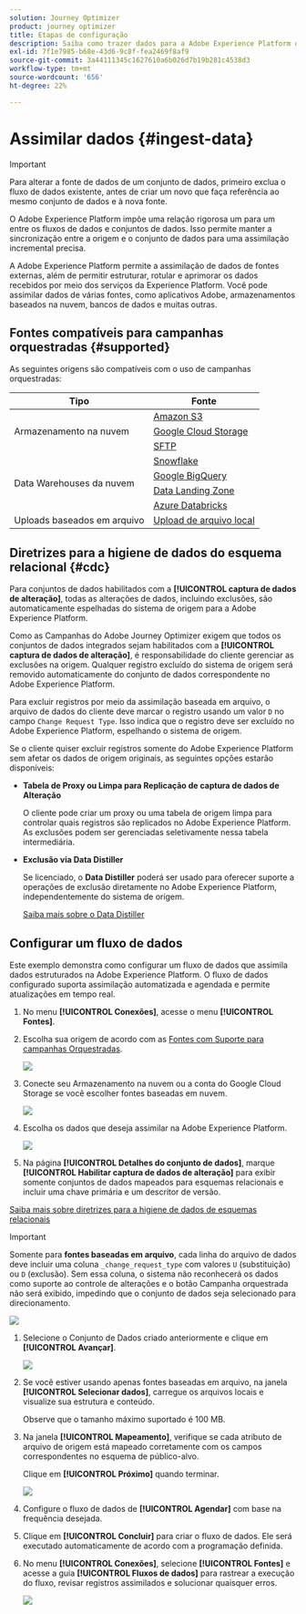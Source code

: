 ```yaml
---
solution: Journey Optimizer
product: journey optimizer
title: Etapas de configuração
description: Saiba como trazer dados para a Adobe Experience Platform de fontes compatíveis, como SFTP, armazenamento na nuvem ou bancos de dados.
exl-id: 7f1e7985-b68e-43d6-9c8f-fea2469f8af9
source-git-commit: 3a44111345c1627610a6b026d7b19b281c4538d3
workflow-type: tm+mt
source-wordcount: '656'
ht-degree: 22%

---
```



# Assimilar dados {#ingest-data}

>[!IMPORTANT]
>
>Para alterar a fonte de dados de um conjunto de dados, primeiro exclua o fluxo de dados existente, antes de criar um novo que faça referência ao mesmo conjunto de dados e à nova fonte.
>
>O Adobe Experience Platform impõe uma relação rigorosa um para um entre os fluxos de dados e conjuntos de dados. Isso permite manter a sincronização entre a origem e o conjunto de dados para uma assimilação incremental precisa.

A Adobe Experience Platform permite a assimilação de dados de fontes externas, além de permitir estruturar, rotular e aprimorar os dados recebidos por meio dos serviços da Experience Platform. Você pode assimilar dados de várias fontes, como aplicativos Adobe, armazenamentos baseados na nuvem, bancos de dados e muitas outras.

## Fontes compatíveis para campanhas orquestradas {#supported}

As seguintes origens são compatíveis com o uso de campanhas orquestradas:

<table>
  <thead>
    <tr>
      <th>Tipo</th>
      <th>Fonte</th>
    </tr>
  </thead>
  <tbody>
    <tr>
      <td rowspan="3">Armazenamento na nuvem</td>
      <td><a href="https://experienceleague.adobe.com/pt-br/docs/experience-platform/sources/ui-tutorials/create/cloud-storage/s3">Amazon S3</a></td>
    </tr>
    <tr>
      <td><a href="https://experienceleague.adobe.com/pt-br/docs/experience-platform/sources/ui-tutorials/create/cloud-storage/google-cloud-storage">Google Cloud Storage</a></td>
    </tr>
    <tr>
      <td><a href="https://experienceleague.adobe.com/pt-br/docs/experience-platform/sources/ui-tutorials/create/cloud-storage/sftp">SFTP</a></td>
    </tr>
      <td rowspan="4">Data Warehouses da nuvem</td>
      <td><a href="https://experienceleague.adobe.com/pt-br/docs/experience-platform/sources/ui-tutorials/create/databases/snowflake">Snowflake</a></td>
    </tr>
    <tr>
      <td><a href="https://experienceleague.adobe.com/pt-br/docs/experience-platform/sources/ui-tutorials/create/databases/bigquery">Google BigQuery</a></td>
    </tr>
    <tr>
      <td><a href="https://experienceleague.adobe.com/pt-br/docs/experience-platform/sources/ui-tutorials/create/cloud-storage/data-landing-zone">Data Landing Zone<a></td>
    </tr>
    <tr>
      <td><a href="https://experienceleague.adobe.com/pt-br/docs/experience-platform/sources/ui-tutorials/create/databases/databricks">Azure Databricks</a></td>
    </tr>
    <tr>
      <td rowspan="3">Uploads baseados em arquivo</td>
      <td><a href="https://experienceleague.adobe.com/pt-br/docs/experience-platform/sources/ui-tutorials/create/local-system/local-file-upload">Upload de arquivo local<a></td>
    </tr>

</tbody>
</table>

## Diretrizes para a higiene de dados do esquema relacional {#cdc}

Para conjuntos de dados habilitados com a **[!UICONTROL captura de dados de alteração]**, todas as alterações de dados, incluindo exclusões, são automaticamente espelhadas do sistema de origem para a Adobe Experience Platform.

Como as Campanhas do Adobe Journey Optimizer exigem que todos os conjuntos de dados integrados sejam habilitados com a **[!UICONTROL captura de dados de alteração]**, é responsabilidade do cliente gerenciar as exclusões na origem. Qualquer registro excluído do sistema de origem será removido automaticamente do conjunto de dados correspondente no Adobe Experience Platform.

Para excluir registros por meio da assimilação baseada em arquivo, o arquivo de dados do cliente deve marcar o registro usando um valor `D` no campo `Change Request Type`. Isso indica que o registro deve ser excluído no Adobe Experience Platform, espelhando o sistema de origem.

Se o cliente quiser excluir registros somente do Adobe Experience Platform sem afetar os dados de origem originais, as seguintes opções estarão disponíveis:

* **Tabela de Proxy ou Limpa para Replicação de captura de dados de Alteração**

  O cliente pode criar um proxy ou uma tabela de origem limpa para controlar quais registros são replicados no Adobe Experience Platform. As exclusões podem ser gerenciadas seletivamente nessa tabela intermediária.

* **Exclusão via Data Distiller**

  Se licenciado, o **Data Distiller** poderá ser usado para oferecer suporte a operações de exclusão diretamente no Adobe Experience Platform, independentemente do sistema de origem.

  [Saiba mais sobre o Data Distiller](https://experienceleague.adobe.com/pt-br/docs/experience-platform/query/data-distiller/overview)

## Configurar um fluxo de dados

Este exemplo demonstra como configurar um fluxo de dados que assimila dados estruturados na Adobe Experience Platform. O fluxo de dados configurado suporta assimilação automatizada e agendada e permite atualizações em tempo real.

1. No menu **[!UICONTROL Conexões]**, acesse o menu **[!UICONTROL Fontes]**.

1. Escolha sua origem de acordo com as [Fontes com Suporte para campanhas Orquestradas](#supported).

   ![](assets/admin_sources_1.png)

1. Conecte seu Armazenamento na nuvem ou a conta do Google Cloud Storage se você escolher fontes baseadas em nuvem.

   ![](assets/admin_sources_2.png)

1. Escolha os dados que deseja assimilar na Adobe Experience Platform.

   ![](assets/S3_config_1.png)

1. Na página **[!UICONTROL Detalhes do conjunto de dados]**, marque **[!UICONTROL Habilitar captura de dados de alteração]** para exibir somente conjuntos de dados mapeados para esquemas relacionais e incluir uma chave primária e um descritor de versão.

[Saiba mais sobre diretrizes para a higiene de dados de esquemas relacionais](#cdc)

   >[!IMPORTANT]
   >
   > Somente para **fontes baseadas em arquivo**, cada linha do arquivo de dados deve incluir uma coluna `_change_request_type` com valores `U` (substituição) ou `D` (exclusão). Sem essa coluna, o sistema não reconhecerá os dados como suporte ao controle de alterações e o botão Campanha orquestrada não será exibido, impedindo que o conjunto de dados seja selecionado para direcionamento.

   ![](assets/S3_config_6.png)

1. Selecione o Conjunto de Dados criado anteriormente e clique em **[!UICONTROL Avançar]**.

   ![](assets/S3_config_3.png)

1. Se você estiver usando apenas fontes baseadas em arquivo, na janela **[!UICONTROL Selecionar dados]**, carregue os arquivos locais e visualize sua estrutura e conteúdo.

   Observe que o tamanho máximo suportado é 100 MB.

1. Na janela **[!UICONTROL Mapeamento]**, verifique se cada atributo de arquivo de origem está mapeado corretamente com os campos correspondentes no esquema de público-alvo.

   Clique em **[!UICONTROL Próximo]** quando terminar.

   ![](assets/S3_config_4.png)

1. Configure o fluxo de dados de **[!UICONTROL Agendar]** com base na frequência desejada.

1. Clique em **[!UICONTROL Concluir]** para criar o fluxo de dados. Ele será executado automaticamente de acordo com a programação definida.

1. No menu **[!UICONTROL Conexões]**, selecione **[!UICONTROL Fontes]** e acesse a guia **[!UICONTROL Fluxos de dados]** para rastrear a execução do fluxo, revisar registros assimilados e solucionar quaisquer erros.

   ![](assets/S3_config_5.png)


